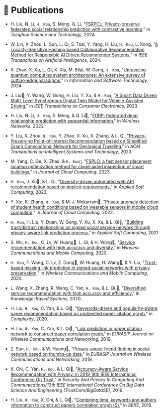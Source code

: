 
# 📝 Publications 

- H. Liu, N. Li, `H. Kou`, S. Meng, Q. Li, "[FSRPCL: Privacy-preserve federated social relationship prediction with contrastive learning](https://doi.org/10.26599/TST.2024.90100XX)," in *Tsinghua Science and Technology*, 2024.

- W. Lin, X. Zhou, L. Sun, L. Qi, S. Tsai, Y. Yang, H. Liu, `H. Kou`, L. Kong, "[A Locality-Sensitive Hashing based Collaborative Recommendation Method for Responsible AI Driven Recommender Systems](https://doi.org/10.1109/TAI.2024.3381571)," in *IEEE Transactions on Artificial Intelligence*, 2024. 

- X. Zhao, X. Xu, L. Qi, X. Xia, M. Bilal, W. Gong, `H. Kou`, "[Unraveling quantum computing system architectures: An extensive survey of cutting-edge paradigms](https://doi.org/10.1016/j.infsof.2023.107380)," in *Information and Software Technology*, 2024.

- J. Liu📧, Y. Wang, W. Gong, H. Liu, Y. Xu, & `H. Kou`, "[A Smart Data Driven Multi-Level Synchronous Digital Twin Model for Vehicle-Assisted Driving](https://doi.org/10.1109/TCE.2023.3341227)," in *IEEE Transactions on Consumer Electronics*, 2023.

- H. Liu, N. Li, `H. Kou`, S. Meng, & Q. Li📧, "[FDRP: federated deep relationship prediction with sequential information](https://doi.org/10.1007/s11276-023-03530-2)," in *Wireless Networks*, 2023.

- Y. Liu, X. Zhou, `H. Kou`, Y. Zhao, X. Xu, X. Zhang, & L. Qi, "[Privacy-Preserving Point-of-Interest Recommendation based on Simplified Graph Convolutional Network for Geological Traveling](https://doi.org/10.1145/3620677)," in *ACM Transactions on Intelligent Systems and Technology*, 2023.

- M. Yang, C. Ge, X. Zhao, & `H. Kou📧`, "[FSPLO: a fast sensor placement location optimization method for cloud-aided inspection of smart buildings](https://doi.org/10.1186/s13677-023-00410-0)," in *Journal of Cloud Computing*, 2023.

- `H. Kou`, J. Xu📧, & L. Qi, "[Diversity-driven automated web API recommendation based on implicit requirements](https://doi.org/10.1016/j.asoc.2023.110137)," in *Applied Soft Computing*, 2023.

- Y. Xie, K. Zhang, `H. Kou`, & M. J. Mokarram📧, "[Private anomaly detection of student health conditions based on wearable sensors in mobile cloud computing](https://doi.org/10.1186/s13677-022-00300-x)," in *Journal of Cloud Computing*, 2022.

- `H. Kou`, H. Liu, Y. Duan, W. Gong, Y. Xu, X. Xu, & L. Qi📧, "[Building trust/distrust relationships on signed social service network through privacy-aware link prediction process](https://doi.org/10.1016/j.asoc.2020.106942)," in *Applied Soft Computing*, 2021.

- S. Wu, `H. Kou`, C. Lv, W. Huang📧, L. Qi, & H. Wang📧, "[Service recommendation with high accuracy and diversity](https://doi.org/10.1155/2020/8822992)," in *Wireless Communications and Mobile Computing*, 2020.

- `H. Kou`, F. Wang, C. Lv, Z. Dong📧, W. Huang, H. Wang📧, & Y. Liu, "[Trust-based missing link prediction in signed social networks with privacy preservation](https://doi.org/10.1155/2020/8849536)," in *Wireless Communications and Mobile Computing*, 2020.

- L. Wang, X. Zhang, R. Wang, C. Yan, `H. Kou`, & L. Qi.📧, "[Diversified service recommendation with high accuracy and efficiency](https://doi.org/10.1016/j.knosys.2020.106196)," in *Knowledge-Based Systems*, 2020.

- H. Liu, `H. Kou`, C. Yan, & L. Qi📧, "[Keywords-driven and popularity-aware paper recommendation based on undirected paper citation graph](https://doi.org/10.1155/2020/2085638)," in *Complexity*, 2020.

- H. Liu, `H. Kou`, C. Yan, & L. Qi📧, "[Link prediction in paper citation network to construct paper correlation graph](https://doi.org/10.1186/s13638-019-1561-7)," in *EURASIP Journal on Wireless Communications and Networking*, 2019.

- Z. Sun, `H. Kou`, & W. Huang📧, "[Privacy-aware friend finding in social network based on thumbs-up data](https://doi.org/10.1186/s13638-019-1538-6)," in *EURASIP Journal on Wireless Communications and Networking*, 2019.

- X. Chi, C. Yan, `H. Kou`, & L. Qi📧, "[Accuracy-Aware Service Recommendation with Privacy. In 2019 18th IEEE International Conference On Trust](https://doi.org/10.1109/TrustCom/BigDataSE.2019.00106)," in *Security And Privacy In Computing And Communications/13th IEEE International Conference On Big Data Science And Engineering (TrustCom/BigDataSE)*, 2019.

- H. Liu, `H. Kou`, X. Chi, & L. Qi📧, "[Combining time, keywords and authors information to construct papers correlation graph (S)](https://www.researchgate.net/profile/Hanwen-Liu-7/publication/335155070_Combining_time_keywords_and_authors_information_to_construct_papers_correlation_graph_S/links/60595d39458515e834645299/Combining-time-keywords-and-authors-information-to-construct-papers-correlation-graph-S.pdf)," in *SEKE*, 2019.
